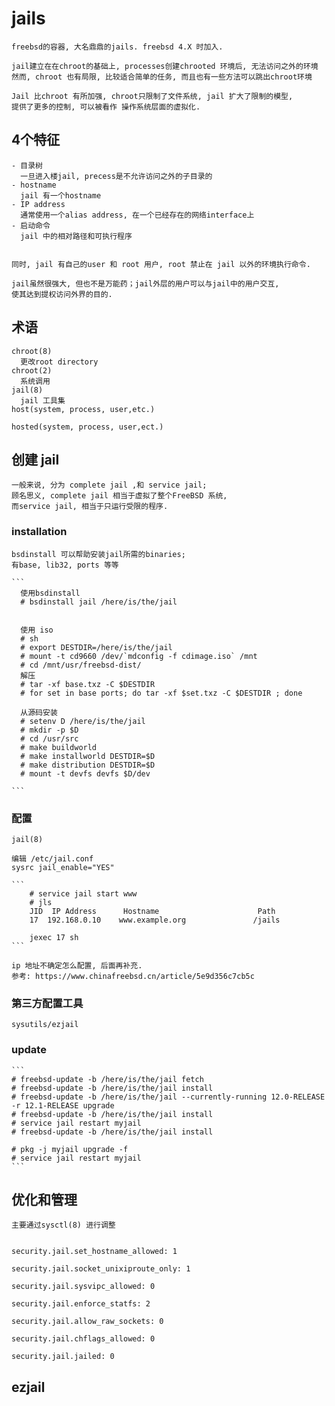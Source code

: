# jails
    
    freebsd的容器, 大名鼎鼎的jails. freebsd 4.X 时加入.  
    
    jail建立在在chroot的基础上, processes创建chrooted 环境后, 无法访问之外的环境  
    然而, chroot 也有局限, 比较适合简单的任务, 而且也有一些方法可以跳出chroot环境
    
    Jail 比chroot 有所加强, chroot只限制了文件系统, jail 扩大了限制的模型,
    提供了更多的控制, 可以被看作 操作系统层面的虚拟化.
    
    
    
## 4个特征

    - 目录树  
      一旦进入楼jail, precess是不允许访问之外的子目录的  
    - hostname  
      jail 有一个hostname  
    - IP address
      通常使用一个alias address, 在一个已经存在的网络interface上
    - 启动命令
      jail 中的相对路径和可执行程序
      
      
    同时, jail 有自己的user 和 root 用户, root 禁止在 jail 以外的环境执行命令.
    
    jail虽然很强大, 但也不是万能药；jail外层的用户可以与jail中的用户交互,
    使其达到提权访问外界的目的.
    
## 术语

    chroot(8)  
      更改root directory  
    chroot(2)  
      系统调用  
    jail(8)  
      jail 工具集
    host(system, process, user,etc.)  
      
    hosted(system, process, user,ect.)  
    
## 创建 jail

    一般来说, 分为 complete jail ,和 service jail;  
    顾名思义, complete jail 相当于虚拟了整个FreeBSD 系统,
    而service jail, 相当于只运行受限的程序.


### installation
    
    bsdinstall 可以帮助安装jail所需的binaries;  
    有base, lib32, ports 等等
    
    ```
      使用bsdinstall
      # bsdinstall jail /here/is/the/jail


      使用 iso
      # sh
      # export DESTDIR=/here/is/the/jail
      # mount -t cd9660 /dev/`mdconfig -f cdimage.iso` /mnt
      # cd /mnt/usr/freebsd-dist/
      解压
      # tar -xf base.txz -C $DESTDIR
      # for set in base ports; do tar -xf $set.txz -C $DESTDIR ; done
      
      从源码安装
      # setenv D /here/is/the/jail
      # mkdir -p $D      
      # cd /usr/src
      # make buildworld  
      # make installworld DESTDIR=$D  
      # make distribution DESTDIR=$D  
      # mount -t devfs devfs $D/dev 

    ```

### 配置
    
    jail(8)
    
    编辑 /etc/jail.conf
    sysrc jail_enable="YES"
    
    ```
        # service jail start www
        # jls
        JID  IP Address      Hostname                      Path
        17  192.168.0.10    www.example.org               /jails
        
        jexec 17 sh
    ```
    
    ip 地址不确定怎么配置, 后面再补充.
    参考: https://www.chinafreebsd.cn/article/5e9d356c7cb5c
    
### 第三方配置工具
    
    sysutils/ezjail
    
### update
    ```
    # freebsd-update -b /here/is/the/jail fetch
    # freebsd-update -b /here/is/the/jail install
    # freebsd-update -b /here/is/the/jail --currently-running 12.0-RELEASE -r 12.1-RELEASE upgrade
    # freebsd-update -b /here/is/the/jail install
    # service jail restart myjail
    # freebsd-update -b /here/is/the/jail install

    # pkg -j myjail upgrade -f
    # service jail restart myjail
    ```

    
    
## 优化和管理

    主要通过sysctl(8) 进行调整
    

    security.jail.set_hostname_allowed: 1

    security.jail.socket_unixiproute_only: 1

    security.jail.sysvipc_allowed: 0

    security.jail.enforce_statfs: 2

    security.jail.allow_raw_sockets: 0

    security.jail.chflags_allowed: 0

    security.jail.jailed: 0


## ezjail
    
    
    
    
    
    
